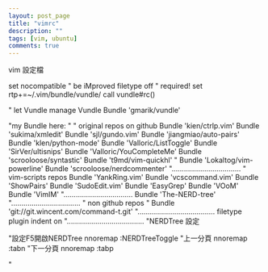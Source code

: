 ```yaml
---
layout: post_page
title: "vimrc"
description: ""
tags: [vim, ubuntu]
comments: true
---
```

vim 設定檔


set nocompatible                " be iMproved
filetype off                    " required!
set rtp+=~/.vim/bundle/vundle/
call vundle#rc()

" let Vundle manage Vundle
Bundle 'gmarik/vundle'

"my Bundle here:
"
" original repos on github
Bundle 'kien/ctrlp.vim'
Bundle 'sukima/xmledit'
Bundle 'sjl/gundo.vim'
Bundle 'jiangmiao/auto-pairs'
Bundle 'klen/python-mode'
Bundle 'Valloric/ListToggle'
Bundle 'SirVer/ultisnips'
Bundle 'Valloric/YouCompleteMe'
Bundle 'scrooloose/syntastic'
Bundle 't9md/vim-quickhl'
" Bundle 'Lokaltog/vim-powerline'
Bundle 'scrooloose/nerdcommenter'
"..................................
" vim-scripts repos
Bundle 'YankRing.vim'
Bundle 'vcscommand.vim'
Bundle 'ShowPairs'
Bundle 'SudoEdit.vim'
Bundle 'EasyGrep'
Bundle 'VOoM'
Bundle 'VimIM'
"..................................
Bundle 'The-NERD-tree'
"..................................
" non github repos
" Bundle 'git://git.wincent.com/command-t.git'
"......................................
filetype plugin indent on
"......................................
"NERDTree 設定

"設定F5開啟NERDTree
nnoremap <silent> <F5> :NERDTreeToggle<CR>
"上一分頁
nnoremap <silent> <F3> :tabn<CR>
"下一分頁
nnoremap <silent> <F4> :tabp<CR>

"
